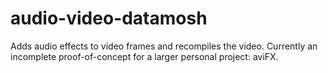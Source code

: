 # audio-video-datamosh
Adds audio effects to video frames and recompiles the video.
Currently an incomplete proof-of-concept for a larger personal project: aviFX.
